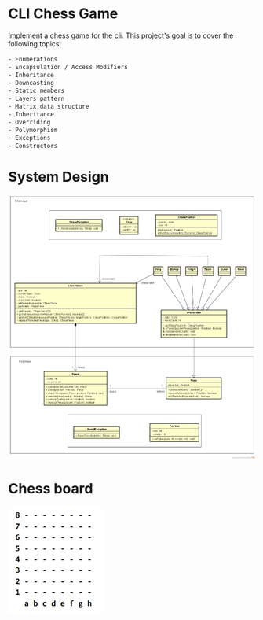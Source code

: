 # CLI Chess Game

Implement a chess game for the cli.
This project's goal is to cover the following topics:

    - Enumerations
    - Encapsulation / Access Modifiers
    - Inheritance
    - Downcasting
    - Static members
    - Layers pattern
    - Matrix data structure
    - Inheritance
    - Overriding
    - Polymorphism
    - Exceptions
    - Constructors

# System Design

![system design](./SystemDesign.png)

# Chess board

![chess board](./ChessBoard.png)